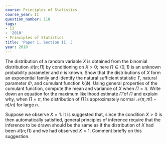 ```yaml
---
course: Principles of Statistics
course_year: II
question_number: 118
tags:
- II
- '2010'
- Principles of Statistics
title: 'Paper 1, Section II, J '
year: 2010
---
```




The distribution of a random variable $X$ is obtained from the binomial distribution $\mathcal{B}(n ; \Pi)$ by conditioning on $X>0$; here $\Pi \in(0,1)$ is an unknown probability parameter and $n$ is known. Show that the distributions of $X$ form an exponential family and identify the natural sufficient statistic $T$, natural parameter $\Phi$, and cumulant function $k(\phi)$. Using general properties of the cumulant function, compute the mean and variance of $X$ when $\Pi=\pi$. Write down an equation for the maximum likelihood estimate $\widehat{\Pi}$ of $\Pi$ and explain why, when $\Pi=\pi$, the distribution of $\widehat{\Pi}$ is approximately normal $\mathcal{N}(\pi, \pi(1-\pi) / n)$ for large $n$.

Suppose we observe $X=1$. It is suggested that, since the condition $X>0$ is then automatically satisfied, general principles of inference require that the inference to be drawn should be the same as if the distribution of $X$ had been $\mathcal{B}(n ; \Pi)$ and we had observed $X=1$. Comment briefly on this suggestion.